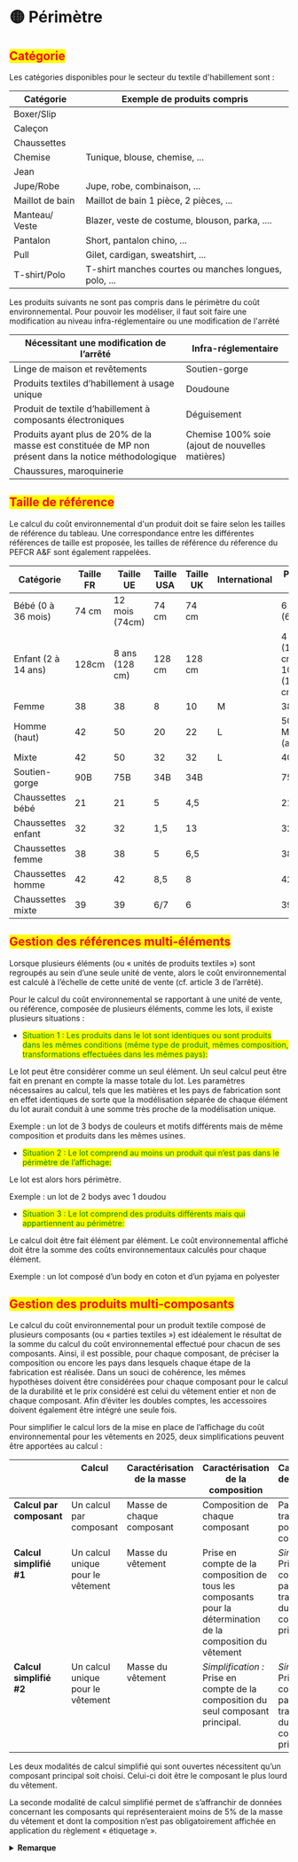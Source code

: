 # 🟡 Périmètre

## <mark style="color:red;">Catégorie</mark>

Les catégories disponibles pour le secteur du textile d'habillement sont :

| Catégorie       | Exemple de produits compris                           |
| --------------- | ----------------------------------------------------- |
| Boxer/Slip      |                                                       |
| Caleçon         |                                                       |
| Chaussettes     |                                                       |
| Chemise         | Tunique, blouse, chemise, ...                         |
| Jean            |                                                       |
| Jupe/Robe       | Jupe, robe, combinaison, ...                          |
| Maillot de bain | Maillot de bain 1 pièce, 2 pièces, ...                |
| Manteau/ Veste  | Blazer, veste de costume, blouson, parka, ....        |
| Pantalon        | Short, pantalon chino, ...                            |
| Pull            | Gilet, cardigan, sweatshirt, ...                      |
| T-shirt/Polo    | T-shirt manches courtes ou manches longues, polo, ... |

Les produits suivants ne sont pas compris dans le périmètre du coût environnemental. Pour pouvoir les modéliser, il faut soit faire une modification au niveau infra-réglementaire ou une modification de l'arrêté

| Nécessitant une modification de l’arrêté                                                              | Infra-réglementaire                             |
| ----------------------------------------------------------------------------------------------------- | ----------------------------------------------- |
| Linge de maison et revêtements                                                                        | Soutien-gorge                                   |
| Produits textiles d’habillement à usage unique                                                        | Doudoune                                        |
| Produit de textile d’habillement à composants électroniques                                           | Déguisement                                     |
| Produits ayant plus de 20% de la masse est constituée de MP non présent dans la notice méthodologique | Chemise 100% soie (ajout de nouvelles matières) |
| Chaussures, maroquinerie                                                                              |                                                 |

## <mark style="color:red;">Taille de référence</mark>

Le calcul du coût environnemental d'un produit doit se faire selon les tailles de référence du tableau. Une correspondance entre les différentes références de taille est proposée, les tailles de référence du réference du PEFCR A\&F sont également rappelées.

| Catégorie           | Taille FR | Taille UE      | Taille USA | Taille UK | International | PEFCR A\&F                        |
| ------------------- | --------- | -------------- | ---------- | --------- | ------------- | --------------------------------- |
| Bébé (0 à 36 mois)  | 74 cm     | 12 mois (74cm) | 74 cm      | 74 cm     |               | 6 mois (68cm)                     |
| Enfant (2 à 14 ans) | 128cm     | 8 ans (128 cm) | 128 cm     | 128 cm    |               | 4 ans (104 cm) ou 10 ans (140 cm) |
| Femme               | 38        | 38             | 8          | 10        | M             | 38                                |
| Homme (haut)        | 42        | 50             | 20         | 22        | L             | 50 ou M (autres)                  |
| Mixte               | 42        | 50             | 32         | 32        | L             | 40                                |
| Soutien-gorge       | 90B       | 75B            | 34B        | 34B       |               | 75B                               |
| Chaussettes bébé    | 21        | 21             | 5          | 4,5       |               | 21                                |
| Chaussettes enfant  | 32        | 32             | 1,5        | 13        |               | 32                                |
| Chaussettes femme   | 38        | 38             | 5          | 6,5       |               | 38                                |
| Chaussettes homme   | 42        | 42             | 8,5        | 8         |               | 42                                |
| Chaussettes mixte   | 39        | 39             | 6/7        | 6         |               | 39                                |

## <mark style="color:red;">Gestion des références multi-éléments</mark>

Lorsque plusieurs éléments (ou « unités de produits textiles ») sont regroupés au sein d’une seule unité de vente, alors le coût environnemental est calculé à l’échelle de cette unité de vente (cf. article 3 de l’arrêté).

Pour le calcul du coût environnemental se rapportant à une unité de vente, ou référence, composée de plusieurs éléments, comme les lots, il existe plusieurs situations :

* <mark style="color:green;">Situation 1 : Les produits dans le lot sont identiques ou sont produits dans les mêmes conditions (même type de produit, mêmes composition, transformations effectuées dans les mêmes pays):</mark>

Le lot peut être considérer comme un seul élément. Un seul calcul peut être fait en prenant en compte la masse totale du lot. Les paramètres nécessaires au calcul, tels que les matières et les pays de fabrication sont en effet identiques de sorte que la modélisation séparée de chaque élément du lot aurait conduit à une somme très proche de la modélisation unique.

Exemple : un lot de 3 bodys de couleurs et motifs différents mais de même composition et produits dans les mêmes usines.

* <mark style="color:green;">Situation 2 : Le lot comprend au moins un produit qui n’est pas dans le périmètre de l’affichage:</mark>

Le lot est alors hors périmètre.

Exemple : un lot de 2 bodys avec 1 doudou

* <mark style="color:green;">Situation 3 : Le lot comprend des produits différents mais qui appartiennent au périmètre:</mark>

Le calcul doit être fait élément par élément. Le coût environnemental affiché doit être la somme des coûts environnementaux calculés pour chaque élément.

Exemple : un lot composé d’un body en coton et d’un pyjama en polyester

## <mark style="color:red;">Gestion des produits multi-composants</mark>

Le calcul du coût environnemental pour un produit textile composé de plusieurs composants (ou « parties textiles ») est idéalement le résultat de la somme du calcul du coût environnemental effectué pour chacun de ses composants. Ainsi, il est possible, pour chaque composant, de préciser la composition ou encore les pays dans lesquels chaque étape de la fabrication est réalisée. Dans un souci de cohérence, les mêmes hypothèses doivent être considérées pour chaque composant pour le calcul de la durabilité et le prix considéré est celui du vêtement entier et non de chaque composant. Afin d’éviter les doubles comptes, les accessoires doivent également être intégré une seule fois.

Pour simplifier le calcul lors de la mise en place de l’affichage du coût environnemental pour les vêtements en 2025, deux simplifications peuvent être apportées au calcul : &#x20;

<table><thead><tr><th valign="top"></th><th valign="top">Calcul</th><th valign="top">Caractérisation de la masse</th><th valign="top">Caractérisation de la composition</th><th valign="top">Caractérisation de la traçabilité</th></tr></thead><tbody><tr><td valign="top"><strong>Calcul par composant</strong></td><td valign="top">Un calcul par composant</td><td valign="top">Masse de chaque composant</td><td valign="top">Composition de chaque composant</td><td valign="top">Pays de transformation pour chaque composant</td></tr><tr><td valign="top"><strong>Calcul simplifié #1</strong></td><td valign="top">Un calcul unique pour le vêtement</td><td valign="top">Masse du vêtement</td><td valign="top">Prise en compte de la composition de tous les composants pour la détermination de la composition du vêtement</td><td valign="top"><em>Simplification :</em> Prise en compte des pays de transformation du seul composant principal</td></tr><tr><td valign="top"><strong>Calcul simplifié #2</strong></td><td valign="top">Un calcul unique pour le vêtement</td><td valign="top">Masse du vêtement</td><td valign="top"><em>Simplification :</em> Prise en compte de la composition du seul composant principal.</td><td valign="top"><em>Simplification :</em> Prise en compte des pays de transformation du seul composant principal</td></tr></tbody></table>

&#x20;

Les deux modalités de calcul simplifié qui sont ouvertes nécessitent qu’un composant principal soit choisi. Celui-ci doit être le composant le plus lourd du vêtement.

La seconde modalité de calcul simplifié permet de s’affranchir de données concernant les composants qui représenteraient moins de 5% de la masse du vêtement et dont la composition n’est pas obligatoirement affichée en application du règlement « étiquetage ».

<details>

<summary><strong>Remarque</strong></summary>

Pour être compatible avec cette simplification, la définition du paramétrage de la composition dans l’article 8 de l’arrêté est rédigée comme suit :

« 8° la nature et le pourcentage des matières qui composent le produit, ou la partie textile considérée, dès lors que ces matières représentent au moins 2% de la masse totale du produit et 5% de l’impact total du produit modélisé ; »

</details>

